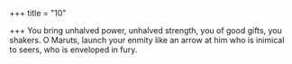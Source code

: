 +++
title = "10"

+++
You bring unhalved power, unhalved strength, you of good gifts, you  shakers.
O Maruts, launch your enmity like an arrow at him who is inimical to  seers, who is enveloped in fury.